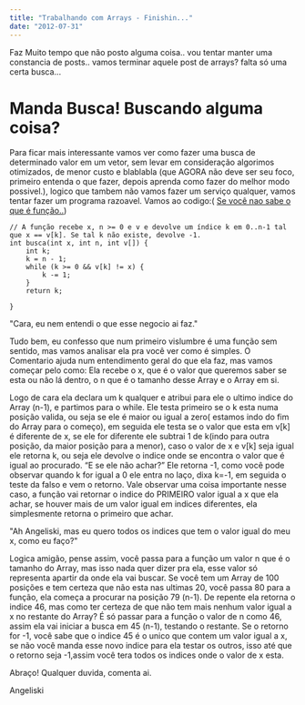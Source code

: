 ```yaml
---
title: "Trabalhando com Arrays - Finishin..."
date: "2012-07-31"
---
```


Faz Muito tempo que não posto alguma coisa.. vou tentar manter uma constancia de posts.. vamos terminar aquele post de arrays? falta só uma certa busca...

# Manda Busca! Buscando alguma coisa?

Para ficar mais interessante vamos ver como fazer uma busca de determinado valor em um vetor, sem levar em consideração algorimos otimizados, de menor custo e blablabla (que AGORA não deve ser seu foco, primeiro entenda o que fazer, depois aprenda como fazer do melhor modo possivel.), logico que tambem não vamos fazer um serviço qualquer, vamos tentar fazer um programa razoavel. Vamos ao codigo:( [Se você nao sabe o que é função..](http://www.inf.pucrs.br/~pinho/LaproI/Funcoes/AulaDeFuncoes.htm))

``` 
// A função recebe x, n >= 0 e v e devolve um índice k em 0..n-1 tal que x == v[k]. Se tal k não existe, devolve -1. 
int busca(int x, int n, int v[]) {
    int k;
    k = n - 1;
    while (k >= 0 && v[k] != x) {
        k -= 1;
    }
    return k;

}
```

"Cara, eu nem entendi o que esse negocio ai faz."

Tudo bem, eu confesso que num primeiro vislumbre é uma função sem sentido, mas vamos analisar ela pra você ver como é simples. O Comentario ajuda num entendimento geral do que ela faz, mas vamos começar pelo como: Ela recebe o x, que é o valor que queremos saber se esta ou não lá dentro, o n que é o tamanho desse Array e o Array em si.

Logo de cara ela declara um k qualquer e atribui para ele o ultimo indice do Array (n-1), e partimos para o while. Ele testa primeiro se o k esta numa posição valida, ou seja se ele é maior ou igual a zero( estamos indo do fim do Array para o começo), em seguida ele testa se o valor que esta em v[k] é diferente de x, se ele for diferente ele subtrai 1 de k(indo para outra posição, da maior posição para a menor), caso o valor de x e v[k] seja igual ele retorna k, ou seja ele devolve o indice onde se encontra o valor que é igual ao procurado. “E se ele não achar?” Ele retorna -1, como você pode observar quando k for igual a 0 ele entra no laço, dixa k=-1, em seguida o teste da falso e vem o retorno. Vale observar uma coisa importante nesse caso, a função vai retornar o indice do PRIMEIRO valor igual a x que ela achar, se houver mais de um valor igual em indices diferentes, ela simplesmente retorna o primeiro que achar.

"Ah Angeliski, mas eu quero todos os indices que tem o valor igual do meu x, como eu faço?"

Logica amigão, pense assim, você passa para a função um valor n que é o tamanho do Array, mas isso nada quer dizer pra ela, esse valor só representa apartir da onde ela vai buscar. Se você tem um Array de 100 posições e tem certeza que não esta nas ultimas 20, você passa 80 para a função, ela começa a procurar na posição 79 (n-1). De repente ela retorna o indice 46, mas como ter certeza de que não tem mais nenhum valor igual a x no restante do Array? É só passar para a função o valor de n como 46, assim ela vai iniciar a busca em 45 (n-1), testando o restante. Se o retorno for -1, você sabe que o indice 45 é o unico que contem um valor igual a x, se não você manda esse novo indice para ela testar os outros, isso até que o retorno seja -1,assim você tera todos os indices onde o valor de x esta.


Abraço! Qualquer duvida, comenta ai.

Angeliski

